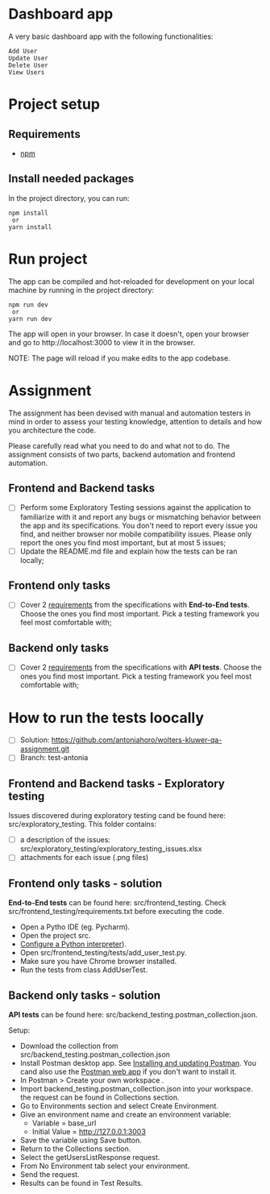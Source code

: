 # Dashboard app

A very basic dashboard app with the following functionalities:

    Add User
    Update User
    Delete User
    View Users

# Project setup

## Requirements

- [npm](https://www.npmjs.com/package/npm)

## Install needed packages

In the project directory, you can run:

    npm install
     or
    yarn install

# Run project

The app can be compiled and hot-reloaded for development on your local machine by running in the project directory:

    npm run dev
     or
    yarn run dev

The app will open in your browser. In case it doesn't, open your browser and go to http://localhost:3000 to view it in the browser.

NOTE: The page will reload if you make edits to the app codebase.


# Assignment

The assignment has been devised with manual and automation testers in mind in order to assess your testing knowledge, attention to details and how you architecture the code.

Please carefully read what you need to do and what not to do. The assignment consists of two parts, backend automation and frontend automation.

## Frontend and Backend tasks

- [ ] Perform some Exploratory Testing sessions against the application to familiarize with it and report any bugs or mismatching behavior between the app and its specifications. You don't need to report every issue you find, and neither browser nor mobile compatibility issues. Please only report the ones you find most important, but at most 5 issues;
- [ ] Update the README.md file and explain how the tests can be ran locally;

## Frontend only tasks

- [ ] Cover 2 [requirements](docs/requirements.md) from the specifications with **End-to-End tests**. Choose the ones you find most important. Pick a testing framework you feel most comfortable with;

## Backend only tasks

- [ ] Cover 2 [requirements](docs/requirements.md) from the specifications with **API tests**. Choose the ones you find most important. Pick a testing framework you feel most comfortable with;


# How to run the tests loocally

- [ ] Solution: https://github.com/antoniahoro/wolters-kluwer-qa-assignment.git
- [ ] Branch: test-antonia

## Frontend and Backend tasks - Exploratory testing

Issues discovered during exploratory testing cand be found here: src/exploratory_testing.
This folder contains:
- [ ] a description of the issues: src/exploratory_testing/exploratory_testing_issues.xlsx
- [ ] attachments for each issue (.png files)

## Frontend only tasks - solution

**End-to-End tests** can be found here: src/frontend_testing.
Check src/frontend_testing/requirements.txt before executing the code.

- Open a Pytho IDE (eg. Pycharm).
- Open the project src.
- [Configure a Python interpreter](https://www.jetbrains.com/help/pycharm/configuring-local-python-interpreters.html)).
- Open src/frontend_testing/tests/add_user_test.py.
- Make sure you have Chrome browser installed.
- Run the tests from class AddUserTest.


## Backend only tasks - solution

**API tests** can be found here: src/backend_testing.postman_collection.json.

Setup:
- Download the collection from src/backend_testing.postman_collection.json
- Install Postman desktop app. See [Installing and updating Postman](https://learning.postman.com/docs/getting-started/installation-and-updates/). You cand also use the [Postman web app](https://web.postman.co/home) if you don't want to install it.
- In Postman > Create your own workspace .
- Import backend_testing.postman_collection.json into your workspace. the request can be found in Collections section.
- Go to Environments section and select Create Environment.
- Give an environment name and create an environment variable:
    - Variable = base_url
    - Initial Value = http://127.0.0.1:3003
- Save the variable using Save button.
- Return to the Collections section.
- Select the getUsersListResponse request.
- From No Environment tab select your environment.
- Send the request.
- Results can be found in Test Results.
